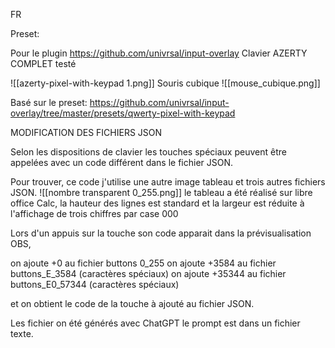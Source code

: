 FR

Preset:

Pour le plugin https://github.com/univrsal/input-overlay
Clavier AZERTY COMPLET testé 

![[azerty-pixel-with-keypad 1.png]]
Souris cubique
![[mouse_cubique.png]]


Basé sur le preset: 
https://github.com/univrsal/input-overlay/tree/master/presets/qwerty-pixel-with-keypad


MODIFICATION DES FICHIERS JSON

Selon les dispositions de clavier les touches spéciaux peuvent être appelées avec un code différent dans le fichier JSON.

Pour trouver, ce code j'utilise une autre image tableau et trois autres fichiers JSON.
![[nombre transparent 0_255.png]]
le tableau a été réalisé sur libre office Calc, la hauteur des lignes est standard et la largeur est réduite à l'affichage de trois chiffres par case 000 

Lors d'un appuis sur la touche son code apparait dans la prévisualisation OBS, 

on ajoute +0 au fichier buttons 0_255
on ajoute +3584 au fichier buttons_E_3584 (caractères spéciaux)
on ajoute +35344 au fichier buttons_E0_57344 (caractères spéciaux)

et on obtient le code de la touche à ajouté au fichier JSON.

Les fichier on été générés avec ChatGPT le prompt est dans un fichier texte.

